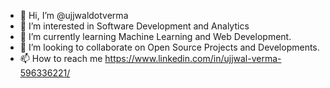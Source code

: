 - 👋 Hi, I’m @ujjwaldotverma
- 👀 I’m interested in Software Development and Analytics
- 🌱 I’m currently learning Machine Learning and Web Development.
- 💞️ I’m looking to collaborate on Open Source Projects and Developments.
- 📫 How to reach me https://www.linkedin.com/in/ujjwal-verma-596336221/

<!---
ujjwaldotverma/ujjwaldotverma is a ✨ special ✨ repository because its `README.md` (this file) appears on your GitHub profile.
You can click the Preview link to take a look at your changes.
--->
